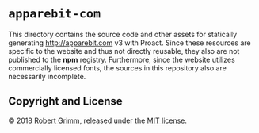 # `apparebit-com`

This directory contains the source code and other assets for statically
generating <http://apparebit.com> v3 with Proact. Since these resources are
specific to the website and thus not directly reusable, they also are not
published to the __npm__ registry. Furthermore, since the website utilizes
commercially licensed fonts, the sources in this repository also are necessarily
incomplete.

## Copyright and License

© 2018 [Robert Grimm](http://apparebit.com), released under the [MIT
license](LICENSE).
